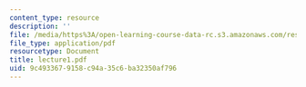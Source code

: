 ```yaml
---
content_type: resource
description: ''
file: /media/https%3A/open-learning-course-data-rc.s3.amazonaws.com/res-14-001-abdul-latif-jameel-poverty-action-lab-executive-training-evaluating-social-programs-2009-spring-2009/9c4933679158c94a35c6ba32350af796_lecture1.pdf
file_type: application/pdf
resourcetype: Document
title: lecture1.pdf
uid: 9c493367-9158-c94a-35c6-ba32350af796
---
```

